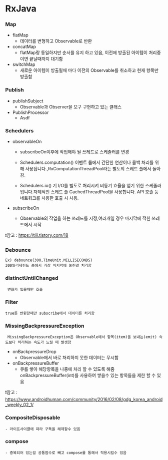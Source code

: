 # RxJava

### Map
  * flatMap
     - 데이터를 변형하고 Observable로 반환      
  * concatMap
     - flatMap랑 동일하지만 순서를 유지 하고 있음, 이전에 방출된 아이템이 처리중이면 끝날때까지 대기함
  * switchMap
     - 새로운 아이템이 방출될때 마다 이전의 Observable를 취소하고 현재 항목만 방출함
     
### Publish

  * publishSubject
      - Observable과 Observer을 모구 구현하고 있는 클래스
  * PublishProcessor
      - Asdf

### Schedulers
  * observableOn
    -  subscribeOn이후에 작업해야 될 쓰레드로 스케줄러를 변경

    - Schedulers.computation() 이벤트 룹에서 간단한 연산이나 콜백 처리를 위해 사용됩니다.,RxComputationThreadPool라는 별도의 스레드 풀에서 돌아감.

    - Schedulers.io() 기 I/O를 별도로 처리시켜 비동기 효율을 얻기 위한 스케줄러입니다.자체적인 스레드 풀 CachedThreadPool을 사용합니다. API 호출 등 네트워크를 사용한 호출 시 사용.

  * subscribeOn
    - Observable의 작업을 하는 쓰레드를 지정,여러개일 경우 마지막에 적힌 쓰레드에서 시작
	
❗️참고 : https://tiii.tistory.com/18
### Debounce
  
    Ex) debounce(300,TimeUnit.MILLISECONDS)
    300밀리세컨드 중에서 가장 마지막에 눌린걸 처리함

### distinctUntilChanged

	 변화가 있을때만 호출

### Filter

	true를 반환할때만 subscribe에서 데이터를 처리함

### MissingBackpressureException

	 MissingBackpressureException은 Observable에서 항목(item)을 보내는(emit) 속도보다 처리하는 속도가 느릴 때 발생함

 * onBackpressureDrop
    - Observable에서 바로 처리하지 못한 데이터는 무시함
 * onBackpressureBuffer
    -  큐를 쌓아 해당항목을 나중에 처리 할 수 있도록 해줌 onBackpressureBuffer(int)를 사용하여 쌓을수 있는 항목들을 제한 할 수 있음

❗️참고 : https://www.androidhuman.com/community/2016/02/08/gdg_korea_android_weekly_02_1/

### CompositeDisposable

    - 라이프사이클에 따라 구독을 해제할수 있음

### compose
    - 중복되어 있는걸 공통함수로 빼고 compose를 통해서 적용시킬수 있음
